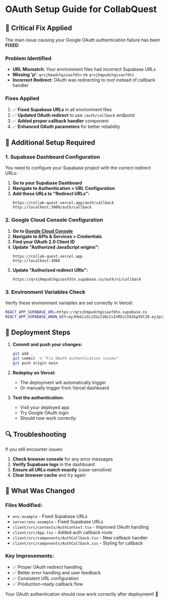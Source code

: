 # OAuth Setup Guide for CollabQuest

## 🚨 Critical Fix Applied

The main issue causing your Google OAuth authentication failure has been **FIXED**:

### Problem Identified
- **URL Mismatch**: Your environment files had incorrect Supabase URLs
- **Missing 'p'**: `qrxjhmudchgisaxfdtn` vs `qrxjhmpudchgisaxfdtn`
- **Incorrect Redirect**: OAuth was redirecting to root instead of callback handler

### Fixes Applied
1. ✅ **Fixed Supabase URLs** in all environment files
2. ✅ **Updated OAuth redirect** to use `/auth/callback` endpoint
3. ✅ **Added proper callback handler** component
4. ✅ **Enhanced OAuth parameters** for better reliability

## 🔧 Additional Setup Required

### 1. Supabase Dashboard Configuration

You need to configure your Supabase project with the correct redirect URLs:

1. **Go to your Supabase Dashboard**
2. **Navigate to Authentication > URL Configuration**
3. **Add these URLs to "Redirect URLs":**
   ```
   https://collab-quest.vercel.app/auth/callback
   http://localhost:3000/auth/callback
   ```

### 2. Google Cloud Console Configuration

1. **Go to [Google Cloud Console](https://console.cloud.google.com/)**
2. **Navigate to APIs & Services > Credentials**
3. **Find your OAuth 2.0 Client ID**
4. **Update "Authorized JavaScript origins":**
   ```
   https://collab-quest.vercel.app
   http://localhost:3000
   ```
5. **Update "Authorized redirect URIs":**
   ```
   https://qrxjhmpudchgisaxfdtn.supabase.co/auth/v1/callback
   ```

### 3. Environment Variables Check

Verify these environment variables are set correctly in Vercel:

```bash
REACT_APP_SUPABASE_URL=https://qrxjhmpudchgisaxfdtn.supabase.co
REACT_APP_SUPABASE_ANON_KEY=eyJhbGciOiJIUzI1NiIsInR5cCI6IkpXVCJ9.eyJpc3MiOiJzdXBhYmFzZSIsInJlZiI6InFyeGpobXB1ZGNoZ2lzYXhmZHRuIiwicm9sZSI6ImFub24iLCJpYXQiOjE3NTgyOTEyNzYsImV4cCI6MjA3Mzg2NzI3Nn0.R_BE6DCzm31yNIDDQinuwea5Wx_BCBmsLInNb_OVPWM
```

## 🚀 Deployment Steps

1. **Commit and push your changes:**
   ```bash
   git add .
   git commit -m "Fix OAuth authentication issues"
   git push origin main
   ```

2. **Redeploy on Vercel:**
   - The deployment will automatically trigger
   - Or manually trigger from Vercel dashboard

3. **Test the authentication:**
   - Visit your deployed app
   - Try Google OAuth login
   - Should now work correctly

## 🔍 Troubleshooting

If you still encounter issues:

1. **Check browser console** for any error messages
2. **Verify Supabase logs** in the dashboard
3. **Ensure all URLs match exactly** (case-sensitive)
4. **Clear browser cache** and try again

## 📝 What Was Changed

### Files Modified:
- `env.example` - Fixed Supabase URLs
- `server/env.example` - Fixed Supabase URLs  
- `client/src/contexts/AuthContext.tsx` - Improved OAuth handling
- `client/src/App.tsx` - Added auth callback route
- `client/src/components/AuthCallback.tsx` - New callback handler
- `client/src/components/AuthCallback.css` - Styling for callback

### Key Improvements:
- ✅ Proper OAuth redirect handling
- ✅ Better error handling and user feedback
- ✅ Consistent URL configuration
- ✅ Production-ready callback flow

Your OAuth authentication should now work correctly after deployment! 🎉
